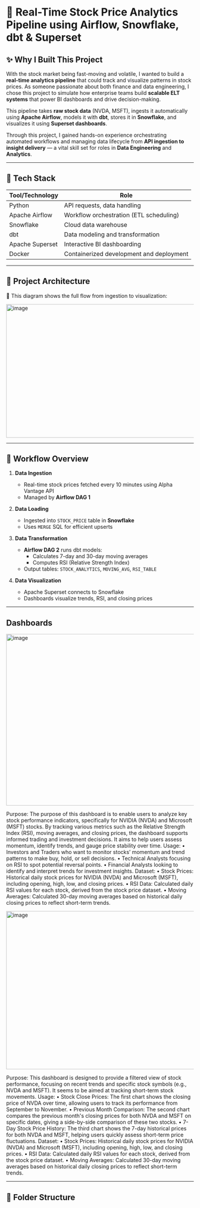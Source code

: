 # 🚀 Real-Time Stock Price Analytics Pipeline using Airflow, Snowflake, dbt & Superset

## ✨ Why I Built This Project

With the stock market being fast-moving and volatile, I wanted to build a **real-time analytics pipeline** that could track and visualize patterns in stock prices. As someone passionate about both finance and data engineering, I chose this project to simulate how enterprise teams build **scalable ELT systems** that power BI dashboards and drive decision-making.

This pipeline takes **raw stock data** (NVDA, MSFT), ingests it automatically using **Apache Airflow**, models it with **dbt**, stores it in **Snowflake**, and visualizes it using **Superset dashboards**.

Through this project, I gained hands-on experience orchestrating automated workflows and managing data lifecycle from **API ingestion to insight delivery** — a vital skill set for roles in **Data Engineering** and **Analytics**.

---

## 🔧 Tech Stack

| Tool/Technology | Role |
|------------------|------|
| Python           | API requests, data handling |
| Apache Airflow   | Workflow orchestration (ETL scheduling) |
| Snowflake        | Cloud data warehouse |
| dbt              | Data modeling and transformation |
| Apache Superset  | Interactive BI dashboarding |
| Docker           | Containerized development and deployment |

---

## 🔄 Project Architecture

📌 This diagram shows the full flow from ingestion to visualization:


<img width="935" height="358" alt="image" src="https://github.com/user-attachments/assets/8fa363fe-422c-4571-a695-2b3a4a18c947" />


---

## 🔁 Workflow Overview

1. **Data Ingestion**
   - Real-time stock prices fetched every 10 minutes using Alpha Vantage API
   - Managed by **Airflow DAG 1**

2. **Data Loading**
   - Ingested into `STOCK_PRICE` table in **Snowflake**
   - Uses `MERGE` SQL for efficient upserts

3. **Data Transformation**
   - **Airflow DAG 2** runs dbt models:
     - Calculates 7-day and 30-day moving averages
     - Computes RSI (Relative Strength Index)
   - Output tables: `STOCK_ANALYTICS`, `MOVING_AVG`, `RSI_TABLE`

4. **Data Visualization**
   - Apache Superset connects to Snowflake
   - Dashboards visualize trends, RSI, and closing prices

---

##  Dashboards

<img width="1158" height="460" alt="image" src="https://github.com/user-attachments/assets/78b58ca0-8540-499e-bb0b-f31632df943d" />

Purpose:
The purpose of this dashboard is to enable users to analyze key stock performance
indicators, specifically for NVIDIA (NVDA) and Microsoft (MSFT) stocks. By tracking various
metrics such as the Relative Strength Index (RSI), moving averages, and closing prices, the
dashboard supports informed trading and investment decisions. It aims to help users assess
momentum, identify trends, and gauge price stability over time.
Usage:
• Investors and Traders who want to monitor stocks’ momentum and trend patterns to
make buy, hold, or sell decisions.
• Technical Analysts focusing on RSI to spot potential reversal points.
• Financial Analysts looking to identify and interpret trends for investment insights.
Dataset:
• Stock Prices: Historical daily stock prices for NVIDIA (NVDA) and Microsoft (MSFT),
including opening, high, low, and closing prices.
• RSI Data: Calculated daily RSI values for each stock, derived from the stock price dataset.
• Moving Averages: Calculated 30-day moving averages based on historical daily closing
prices to reflect short-term trends.

<img width="1031" height="424" alt="image" src="https://github.com/user-attachments/assets/fa91beef-cc42-467c-a98e-f8c196ad160f" />

Purpose:
This dashboard is designed to provide a filtered view of stock performance,
focusing on recent trends and specific stock symbols (e.g., NVDA and MSFT). It seems to
be aimed at tracking short-term stock movements.
Usage:
• Stock Close Prices: The first chart shows the closing price of NVDA over time, allowing
users to track its performance from September to November.
• Previous Month Comparison: The second chart compares the previous month's closing
prices for both NVDA and MSFT on specific dates, giving a side-by-side comparison of
these two stocks.
• 7-Day Stock Price History: The third chart shows the 7-day historical prices for both
NVDA and MSFT, helping users quickly assess short-term price fluctuations.
Dataset:
• Stock Prices: Historical daily stock prices for NVIDIA (NVDA) and Microsoft (MSFT),
including opening, high, low, and closing prices.
• RSI Data: Calculated daily RSI values for each stock, derived from the stock price dataset.
• Moving Averages: Calculated 30-day moving averages based on historical daily closing
prices to reflect short-term trends.

---

## 📁 Folder Structure

